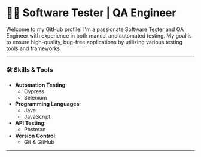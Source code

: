 # 👨‍💻 Software Tester | QA Engineer

Welcome to my GitHub profile! I'm a passionate Software Tester and QA Engineer with experience in both manual and automated testing. My goal is to ensure high-quality, bug-free applications by utilizing various testing tools and frameworks.

---

### 🛠️ Skills & Tools

- **Automation Testing**:
  - Cypress
  - Selenium
- **Programming Languages**:
  - Java
  - JavaScript
- **API Testing**:
  - Postman
- **Version Control**:
  - Git & GitHub

---

